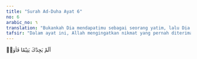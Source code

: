 ```yaml
---
title: "Surah Ad-Duha Ayat 6"
no: 6
arabic_no: ٦
translation: "Bukankah Dia mendapatimu sebagai seorang yatim, lalu Dia melindungi(mu),"
tafsir: "Dalam ayat ini, Allah mengingatkan nikmat yang pernah diterima Nabi Muhammad dengan mengatakan, \"Bukankah engkau hai Muhammad seorang anak yatim, tidak mempunyai ayah yang bertanggung jawab atas pendidikanmu, menanggulangi kepentingan serta membimbingmu, tetapi Aku telah menjaga, melindungi, dan membimbingmu serta menjauhkanmu dari dosa-dosa perilaku orang-orang Jahiliah dan keburukan mereka, sehingga engkau memperoleh julukan Manusia sempurna.\"\n\nNabi saw hidup dalam keadaan yatim karena ayahnya meninggal dunia sedangkan ia masih dalam kandungan ibunya. Ketika lahir, Allah memelihara Muhammad saw dengan cara menjadikan kakeknya, Abdul Muththalib, mengasihi dan menyayanginya. Nabi Muhammad berada dalam asuhan dan bimbingannya sampai Abdul Muththalib wafat, sedang umur Nabi ketika itu delapan tahun. Dengan meninggalnya Abdul Muththalib, Nabi Muhammad menjadi tanggungan paman beliau, Abu thalib, berdasarkan wasiat dari Abdul Muththalib. Abu thalib telah mengerahkan semua perhatiannya untuk mengasuh Nabi saw, sehingga beliau meningkat dewasa dan diangkat menjadi rasul. Setelah Muhammad diangkat menjadi rasul, orang-orang Quraisy memusuhi dan menyakitinya, tetapi Abu thalib terus membelanya dari semua ancaman orang musyrik hingga Abu thalib wafat.\n\nDengan wafatnya Abu thalib, bangsa Quraisy mendapat peluang untuk menyakiti Nabi dengan perantaraan orang-orang jahat di kalangan mereka yang menyebabkan beliau terpaksa hijrah.\n\nBetapa hebatnya penggemblengan Allah dan asuhan-Nya terhadap Nabi Muhammad. Biasanya keyatiman seorang anak menjadi sebab kehancuran akhlaknya karena tidak ada pengasuh dan pembimbing yang bertanggung jawab. Apalagi suasana dan sikap penduduk Mekah lebih dari cukup untuk menyesatkan Nabi saw. akan tetapi, perlindungan Allah yang sangat rapi dapat mencegah beliau menemani mereka. Dengan demikian, jadilah beliau seorang pemuda yang sangat jujur, terpercaya, tidak pernah berdusta, dan tidak pernah berlumur dengan dosa orang-orang Jahiliah."
---
```

اَلَمْ يَجِدْكَ يَتِيْمًا فَاٰوٰىۖ